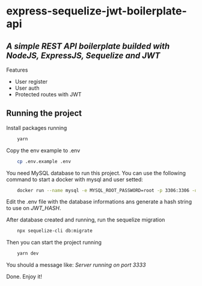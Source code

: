 # express-sequelize-jwt-boilerplate-api
## _A simple REST API boilerplate builded with NodeJS, ExpressJS, Sequelize and JWT_

Features
- User register
- User auth 
- Protected routes with JWT
 
## Running the project

Install packages running
```sh
    yarn
```

Copy the env example to .env
```sh
    cp .env.example .env
```

You need MySQL database to run this project. You can use the following command to start a docker with mysql and user setted:
```sh
    docker run --name mysql -e MYSQL_ROOT_PASSWORD=root -p 3306:3306 -d mysql
```

Edit the .env file with the database informations ans generate a hash string to use on _JWT_HASH_.

After database created and running, run the sequelize migration 
```sh
    npx sequelize-cli db:migrate
```

Then you can start the project running 
```sh
    yarn dev
```

You should a message like: _Server running on port 3333_

Done. Enjoy it!
